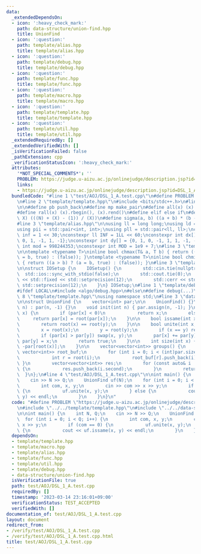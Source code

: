 ```yaml
---
data:
  _extendedDependsOn:
  - icon: ':heavy_check_mark:'
    path: data-structure/union-find.hpp
    title: UnionFind
  - icon: ':question:'
    path: template/alias.hpp
    title: template/alias.hpp
  - icon: ':question:'
    path: template/debug.hpp
    title: template/debug.hpp
  - icon: ':question:'
    path: template/func.hpp
    title: template/func.hpp
  - icon: ':question:'
    path: template/macro.hpp
    title: template/macro.hpp
  - icon: ':question:'
    path: template/template.hpp
    title: template/template.hpp
  - icon: ':question:'
    path: template/util.hpp
    title: template/util.hpp
  _extendedRequiredBy: []
  _extendedVerifiedWith: []
  _isVerificationFailed: false
  _pathExtension: cpp
  _verificationStatusIcon: ':heavy_check_mark:'
  attributes:
    '*NOT_SPECIAL_COMMENTS*': ''
    PROBLEM: https://judge.u-aizu.ac.jp/onlinejudge/description.jsp?id=DSL_1_A
    links:
    - https://judge.u-aizu.ac.jp/onlinejudge/description.jsp?id=DSL_1_A
  bundledCode: "#line 1 \"test/AOJ/DSL_1_A.test.cpp\"\n#define PROBLEM \"https://judge.u-aizu.ac.jp/onlinejudge/description.jsp?id=DSL_1_A\"\
    \n#line 2 \"template/template.hpp\"\n#include <bits/stdc++.h>\n#line 3 \"template/macro.hpp\"\
    \n\n#define pb push_back\n#define mp make_pair\n#define all(x) (x).begin(), (x).end()\n\
    #define rall(x) (x).rbegin(), (x).rend()\n#define elif else if\n#define updiv(N,\
    \ X) (((N) + (X) - (1)) / (X))\n#define sigma(a, b) ((a + b) * (b - a + 1) / 2)\n\
    #line 3 \"template/alias.hpp\"\n\nusing ll = long long;\nusing ld = long double;\n\
    using pii = std::pair<int, int>;\nusing pll = std::pair<ll, ll>;\nconstexpr int\
    \ inf = 1 << 30;\nconstexpr ll INF = 1LL << 60;\nconstexpr int dx[] = {1, 0, -1,\
    \ 0, 1, -1, 1, -1};\nconstexpr int dy[] = {0, 1, 0, -1, 1, 1, -1, -1};\nconstexpr\
    \ int mod = 998244353;\nconstexpr int MOD = 1e9 + 7;\n#line 3 \"template/func.hpp\"\
    \n\ntemplate <typename T>\ninline bool chmax(T& a, T b) { return ((a < b) ? (a\
    \ = b, true) : (false)); }\ntemplate <typename T>\ninline bool chmin(T& a, T b)\
    \ { return ((a > b) ? (a = b, true) : (false)); }\n#line 3 \"template/util.hpp\"\
    \n\nstruct IOSetup {\n    IOSetup() {\n        std::cin.tie(nullptr);\n      \
    \  std::ios::sync_with_stdio(false);\n        std::cout.tie(0);\n        std::cout\
    \ << std::fixed << std::setprecision(12);\n        std::cerr << std::fixed <<\
    \ std::setprecision(12);\n    }\n} IOSetup;\n#line 1 \"template/debug.hpp\"\n\
    #ifdef LOCAL\n#include <algo/debug.hpp>\n#else\n#define debug(...)\n#endif\n#line\
    \ 8 \"template/template.hpp\"\nusing namespace std;\n#line 3 \"data-structure/union-find.hpp\"\
    \n\nstruct UnionFind {\n    vector<int> par;\n\n    UnionFind() {}\n    UnionFind(int\
    \ n) : par(n, -1) {}\n    void init(int n) { par.assign(n, -1); }\n\n    int root(int\
    \ x) {\n        if (par[x] < 0)\n            return x;\n        else\n       \
    \     return par[x] = root(par[x]);\n    }\n\n    bool issame(int x, int y) {\n\
    \        return root(x) == root(y);\n    }\n\n    bool unite(int x, int y) {\n\
    \        x = root(x);\n        y = root(y);\n        if (x == y) return false;\n\
    \        if (par[x] > par[y]) swap(x, y);\n        par[x] += par[y];\n       \
    \ par[y] = x;\n        return true;\n    }\n\n    int size(int x) {\n        return\
    \ -par[root(x)];\n    }\n\n    vector<vector<int>> groups() {\n        map<int,\
    \ vector<int>> root_buf;\n        for (int i = 0; i < (int)par.size(); ++i) {\n\
    \            int r = root(i);\n            root_buf[r].push_back(i);\n       \
    \ }\n        vector<vector<int>> res;\n        for (const auto& i : root_buf)\
    \ {\n            res.push_back(i.second);\n        }\n        return res;\n  \
    \  }\n};\n#line 4 \"test/AOJ/DSL_1_A.test.cpp\"\n\nint main() {\n    int N, Q;\n\
    \    cin >> N >> Q;\n    UnionFind uf(N);\n    for (int i = 0; i < Q; i++) {\n\
    \        int com, x, y;\n        cin >> com >> x >> y;\n        if (com == 0)\
    \ {\n            uf.unite(x, y);\n        } else {\n            cout << uf.issame(x,\
    \ y) << endl;\n        }\n    }\n}\n"
  code: "#define PROBLEM \"https://judge.u-aizu.ac.jp/onlinejudge/description.jsp?id=DSL_1_A\"\
    \n#include \"../../template/template.hpp\"\n#include \"../../data-structure/union-find.hpp\"\
    \n\nint main() {\n    int N, Q;\n    cin >> N >> Q;\n    UnionFind uf(N);\n  \
    \  for (int i = 0; i < Q; i++) {\n        int com, x, y;\n        cin >> com >>\
    \ x >> y;\n        if (com == 0) {\n            uf.unite(x, y);\n        } else\
    \ {\n            cout << uf.issame(x, y) << endl;\n        }\n    }\n}"
  dependsOn:
  - template/template.hpp
  - template/macro.hpp
  - template/alias.hpp
  - template/func.hpp
  - template/util.hpp
  - template/debug.hpp
  - data-structure/union-find.hpp
  isVerificationFile: true
  path: test/AOJ/DSL_1_A.test.cpp
  requiredBy: []
  timestamp: '2023-03-14 23:16:01+09:00'
  verificationStatus: TEST_ACCEPTED
  verifiedWith: []
documentation_of: test/AOJ/DSL_1_A.test.cpp
layout: document
redirect_from:
- /verify/test/AOJ/DSL_1_A.test.cpp
- /verify/test/AOJ/DSL_1_A.test.cpp.html
title: test/AOJ/DSL_1_A.test.cpp
---
```

